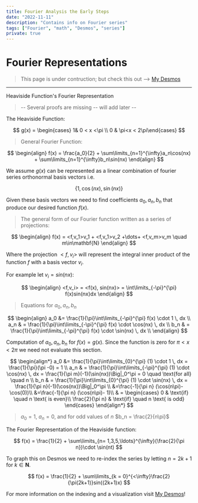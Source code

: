 ```yaml
---
title: Fourier Analysis the Early Steps
date: "2022-11-11"
description: "Contains info on Fourier series"
tags: ["Fourier", "math", "Desmos", "series"]
private: true
---
```


# Fourier Representations

> This page is under contruction; but check this out --> [My Desmos](https://www.desmos.com/calculator/mdtszxxhg4)

---

Heaviside Function's Fourier Representation

> -- Several proofs are missing -- will add later --

The Heaviside Function:

$$
g(x) = \begin{cases} 1& 0 < x <\pi \\ 0 & \pi<x < 2\pi\end{cases}
$$

> General Fourier Function:

$$
\begin{align}
f(x) = \frac{a_0}{2} + \sum\limits_{n=1}^{\infty}a_n\cos(nx) + \sum\limits_{n=1}^{\infty}b_n\sin(nx)
\end{align}
$$

We assume $g(x)$ can be represented as a linear combination of fourier series orthonormal basis vectors i.e.

$$
\{1,\cos(nx),\sin(nx)\}
$$

Given these basis vectors we need to find coefficients $a_0, a_n, b_n$ that produce our desired function $f(x)$.

> The general form of our Fourier function written as a series of projections:

$$
\begin{align}
    f(x) = <f,v_1>v_1 + <f,v_1>v_2 +\dots+ <f,v_m>v_m \quad m\in\mathbf{N}
\end{align}
$$

Where the projection $<f,v_i>$ will represent the integral inner product of the function $f$ with a basis vector $v_i$.

For example let $v_i = sin(nx)$:

$$
\begin{align}
    <f,v_i> = <f(x), sin(nx)> = \int\limits_{-\pi}^{\pi} f(x)sin(nx)dx
\end{align}
$$

> Equations for $a_0, a_n, b_n$

$$
\begin{align}
    a_0 &= \frac{1}{\pi}\int\limits_{-\pi}^{\pi} f(x) \cdot 1 \, dx \\
    a_n & = \frac{1}{\pi}\int\limits_{-\pi}^{\pi} f(x) \cdot \cos(nx) \, dx \\
    b_n & = \frac{1}{\pi}\int\limits_{-\pi}^{\pi} f(x) \cdot \sin(nx) \, dx \\
\end{align}
$$

Computation of $a_0, a_n, b_n$ for $f(x) = g(x)$. Since the function is zero for $\pi<x<2\pi$ we need not evaluate this section.

$$
\begin{align*}
    a_0 &= \frac{1}{\pi}\int\limits_{0}^{\pi} (1) \cdot 1 \, dx = \frac{1}{\pi}(\pi -0) = 1 \\
    a_n & = \frac{1}{\pi}\int\limits_{-\pi}^{\pi} (1) \cdot \cos(nx) \, dx
     = \frac{1}{\pi m}(-1)(\sin(nx))\Big|_0^\pi
     = 0 \quad \text{for all} \quad n \\
    b_n & = \frac{1}{\pi}\int\limits_{0}^{\pi} (1) \cdot \sin(nx) \, dx
     = \frac{1}{\pi n}(-1)(\cos(nx))\Big|_0^\pi \\
     &=\frac{-1}{\pi n} (\cos(n\pi)- \cos(0))\\
     &=\frac{-1}{\pi n} (\cos(n\pi)- 1)\\
     & =
     \begin{cases}
     0 & \text{if} \quad n \text{ is even}\\
     \frac{2}{\pi n} & \text{if} \quad n \text{ is odd}
     \end{cases}
\end{align*}
$$

> $a_0 = 1$, $a_n = 0$, and for odd values of $n$ $b_n = \frac{2}{n\pi}$

The Fourier Representation of the Heaviside function:

$$
f(x) = \frac{1}{2} + \sum\limits_{n= 1,3,5,\ldots}^{\infty}(\frac{2}{\pi n})\cdot \sin(nt)
$$

To graph this on Desmos we need to re-index the series by letting $n = 2k +1$ for $k\in \mathbf{N}$.

$$
f(x) = \frac{1}{2} + \sum\limits_{k = 0}^{<\infty}\frac{2}{\pi(2k+1)}sin((2k+1)x)
$$

For more information on the indexing and a visualization visit [My Desmos](https://www.desmos.com/calculator/mdtszxxhg4)!

